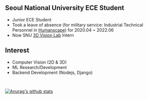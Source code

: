 <!--
**SShowbiz/SShowbiz** is a ✨ _special_ ✨ repository because its `README.md` (this file) appears on your GitHub profile.

Here are some ideas to get you started:

- 🔭 I’m currently working on ...
- 🌱 I’m currently learning ...
- 👯 I’m looking to collaborate on ...
- 🤔 I’m looking for help with ...
- 💬 Ask me about ...
- 📫 How to reach me: ...
- 😄 Pronouns: ...
- ⚡ Fun fact: ...
-->

## Seoul National University ECE Student

- Junior ECE Student
- Took a leave of absence (for military service: Industrial Technical Personnel in [Humanscape](https://www.humanscape.io/kr/index.html)) for 2020.04 ~ 2022.06
- Now SNU [3D Vision Lab](https://3d.snu.ac.kr/) Intern

## Interest

- Computer Vision (2D & 3D)
- ML Research/Development
- Backend Development (Nodejs, Django)

<br/>

[![Anurag's github stats](https://github-readme-stats.vercel.app/api?username=SShowbiz&theme=dracula&show_icons=true&count_private=true&hide=issues,contribs)](https://github.com/anuraghazra/github-readme-stats)
